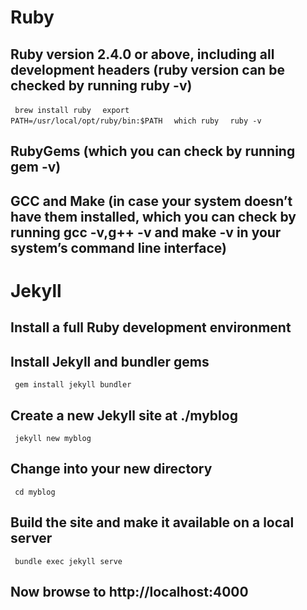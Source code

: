 # Ruby
## Ruby version 2.4.0 or above, including all development headers (ruby version can be checked by running ruby -v)

  <code> brew install ruby </code>
  <code> export PATH=/usr/local/opt/ruby/bin:$PATH </code>
  <code> which ruby </code>
  <code> ruby -v </code>
## RubyGems (which you can check by running gem -v)
## GCC and Make (in case your system doesn’t have them installed, which you can check by running gcc -v,g++ -v and make -v in your system’s command line interface)

# Jekyll
## Install a full Ruby development environment
## Install Jekyll and bundler gems
<code> gem install jekyll bundler </code>
## Create a new Jekyll site at ./myblog
<code> jekyll new myblog </code>
## Change into your new directory
<code> cd myblog </code>
## Build the site and make it available on a local server
<code> bundle exec jekyll serve </code>
## Now browse to http://localhost:4000

